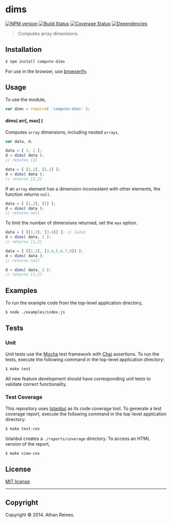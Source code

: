 dims
===
[![NPM version][npm-image]][npm-url] [![Build Status][travis-image]][travis-url] [![Coverage Status][coveralls-image]][coveralls-url] [![Dependencies][dependencies-image]][dependencies-url]

> Computes array dimensions.


## Installation

``` bash
$ npm install compute-dims
```

For use in the browser, use [browserify](https://github.com/substack/node-browserify).


## Usage

To use the module,

``` javascript
var dims = require( 'compute-dims' );
```

#### dims( arr[, max] )

Computes `array` dimensions, including nested `arrays`.

``` javascript
var data, d;

data = [ 1, 2 ];
d = dims( data );
// returns [2]

data = [ [1,2], [1,2] ];
d = dims( data );
// returns [2,2]
```

If an `array` element has a dimension inconsistent with other elements, the function returns `null`. 

``` javascript
data = [ [1,2], [1] ];
d = dims( data );
// returns null
```

To limit the number of dimensions returned, set the `max` option.

``` javascript
data = [ [[1,2], [3,4]] ]; // 1x2x2
d = dims( data, 2 );
// returns [1,2]

data = [ [[1,2], [3,4,5,6,7,8]] ];
d = dims( data );
// returns null

d = dims( data, 2 );
// returns [1,2]
```


## Examples

To run the example code from the top-level application directory,

``` bash
$ node ./examples/index.js
```


## Tests

### Unit

Unit tests use the [Mocha](http://visionmedia.github.io/mocha) test framework with [Chai](http://chaijs.com) assertions. To run the tests, execute the following command in the top-level application directory:

``` bash
$ make test
```

All new feature development should have corresponding unit tests to validate correct functionality.


### Test Coverage

This repository uses [Istanbul](https://github.com/gotwarlost/istanbul) as its code coverage tool. To generate a test coverage report, execute the following command in the top-level application directory:

``` bash
$ make test-cov
```

Istanbul creates a `./reports/coverage` directory. To access an HTML version of the report,

``` bash
$ make view-cov
```


## License

[MIT license](http://opensource.org/licenses/MIT). 


---
## Copyright

Copyright &copy; 2014. Athan Reines.


[npm-image]: http://img.shields.io/npm/v/compute-dims.svg
[npm-url]: https://npmjs.org/package/compute-dims

[travis-image]: http://img.shields.io/travis/compute-io/dims/master.svg
[travis-url]: https://travis-ci.org/compute-io/dims

[coveralls-image]: https://img.shields.io/coveralls/compute-io/dims/master.svg
[coveralls-url]: https://coveralls.io/r/compute-io/dims?branch=master

[dependencies-image]: http://img.shields.io/david/compute-io/dims.svg
[dependencies-url]: https://david-dm.org/compute-io/dims

[dev-dependencies-image]: http://img.shields.io/david/dev/compute-io/dims.svg
[dev-dependencies-url]: https://david-dm.org/dev/compute-io/dims

[github-issues-image]: http://img.shields.io/github/issues/compute-io/dims.svg
[github-issues-url]: https://github.com/compute-io/dims/issues

